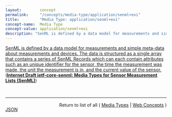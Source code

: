 ```yaml
---
layout:        concept
permalink:     "/concepts/media-type/application/senml+exi"
title:         "Media Type: application/senml+exi"
concept-name:  Media Type
concept-value: application/senml+exi
description: "SenML is defined by a data model for measurements and simple meta-data about measurements and devices. The data is structured as a single array that contains a series of SenML Records which can each contain attributes such as an unique identifier for the sensor, the time the measurement was made, the unit the measurement is in, and the current value of the sensor."
---
```


[SenML is defined by a data model for measurements and simple meta-data about measurements and devices. The data is structured as a single array that contains a series of SenML Records which can each contain attributes such as an unique identifier for the sensor, the time the measurement was made, the unit the measurement is in, and the current value of the sensor.](https://datatracker.ietf.org/doc/html/draft-ietf-core-senml#section-8 "Read documentation for Media Type &#34;application/senml+exi&#34;") (**[Internet Draft ietf-core-senml: Media Types for Sensor Measurement Lists (SenML)](/specs/IETF/I-D/ietf-core-senml "This specification defines media types for representing simple sensor measurements and device parameters in the Sensor Measurement Lists (SenML). Representations are defined in JavaScript Object Notation (JSON), Concise Binary Object Representation (CBOR), eXtensible Markup Language (XML), and Efficient XML Interchange (EXI), which share the common SenML data model. A simple sensor, such as a temperature sensor, could use this media type in protocols such as HTTP or CoAP to transport the measurements of the sensor or to be configured.")**)

<br/>
<hr/>

<p style="float : left"><a href="./application/senml+exi.json" title="JSON representing this particular Web Concept value">JSON</a></p>
<p style="text-align: right">Return to list of all ( <a href="../media-type/">Media Types</a> | <a href="../">Web Concepts</a> )</p>
